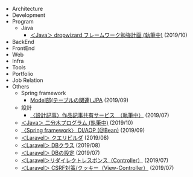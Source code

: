 - Architecture
- Development
- Program
  - Java
    - [＜Java＞ dropwizard フレームワーク勉強計画 (執筆中)](https://sympathia.hatenablog.com/entry/2019/10/02/233225) (2019/10)
- BackEnd
- FrontEnd
- Web
- Infra
- Tools
- Portfolio
- Job Relation
- Others
  - Spring framework
    - [ Model部(テーブルの関連) JPA](https://sympathia.hatenablog.com/entry/2019/09/29/125427) (2019/09)
  - 設計
    - [〈設計記事〉作品記事共有サービス　（執筆中）](https://sympathia.hatenablog.com/entry/2019/07/22/202820) (2019/07)
  - [＜Java＞ 二分木プログラム (執筆中)](https://sympathia.hatenablog.com/entry/2019/10/02/225540) (2019/10)
  - [〈Spring framework〉 DI/AOP (@Bean)](https://sympathia.hatenablog.com/entry/2019/09/29/120120) (2019/09)
  - [＜Laravel＞ クエリビルダ](https://sympathia.hatenablog.com/entry/2019/08/06/232243) (2019/08)
  - [＜Laravel＞ DBクラス](https://sympathia.hatenablog.com/entry/2019/08/06/225426) (2019/08)
  - [＜Laravel＞ DBの設定](https://sympathia.hatenablog.com/entry/2019/07/18/171829) (2019/07)
  - [＜Laravel＞リダイレクトレスポンス（Controller）](https://sympathia.hatenablog.com/entry/2019/07/18/171356) (2019/07)
  - [＜Laravel＞ CSRF対策/クッキー（View-Controller）](https://sympathia.hatenablog.com/entry/2019/07/18/170025) (2019/07)